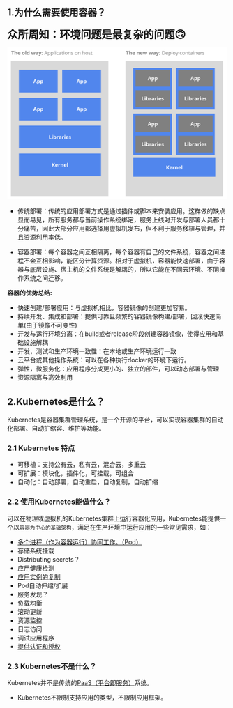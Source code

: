 ## 1.为什么需要使用容器？

**<font size=5>众所周知：环境问题是最复杂的问题🙃</font>**

![docker](../../../img/docker.png)
- 传统部署：传统的应用部署方式是通过插件或脚本来安装应用。这样做的缺点显而易见，所有服务都与当前操作系统绑定，服务上线对开发与部署人员都十分痛苦，因此大部分应用都选择用虚拟机发布，但不利于服务移植与管理，并且资源利用率低。

- 容器部署：每个容器之间互相隔离，每个容器有自己的文件系统，容器之间进程不会互相影响，能区分计算资源。相对于虚拟机，容器能快速部署，由于容器与底层设施、宿主机的文件系统是解耦的，所以它能在不同云环境、不同操作系统之间迁移。

**容器的优势总结:**
- 快速创建/部署应用：与虚拟机相比，容器镜像的创建更加容易。
- 持续开发、集成和部署：提供可靠且频繁的容器镜像构建/部署，回滚快速简单(由于镜像不可变性)
- 开发与运行环境分离：在build或者release阶段创建容器镜像，使得应用和基础设施解耦
- 开发，测试和生产环境一致性：在本地或生产环境运行一致
- 云平台或其他操作系统：可以在各种执行docker的环境下运行。
- 弹性，微服务化：应用程序分成更小的、独立的部件，可以动态部署与管理
- 资源隔离与高效利用


## 2.Kubernetes是什么？
Kubernetes是容器集群管理系统，是一个开源的平台，可以实现容器集群的自动化部署、自动扩缩容、维护等功能。
  

### 2.1 Kubernetes 特点
- 可移植：支持公有云，私有云，混合云，多重云
- 可扩展：模块化，插件化，可挂载，可组合
- 自动化：自动部署，自动重启，自动复制，自动扩缩
  
### 2.2 使用Kubernetes能做什么？
可以在物理或虚拟机的Kubernetes集群上运行容器化应用，Kubernetes能提供一个以`容器为中心的基础架构`，满足在生产环境中运行应用的一些常见需求，如：
- [多个进程（作为容器运行）协同工作。（Pod）]()
- 存储系统挂载
- Distributing secrets？
- 应用健康检测
- [应用实例的复制]()
- Pod自动伸缩/扩展
- 服务发现？
- 负载均衡
- 滚动更新
- 资源监控
- 日志访问
- 调试应用程序
- [提供认证和授权]()
  
### 2.3 Kubernetes不是什么？
Kubernetes并不是传统的[PaaS（平台即服务）](http://www.ruanyifeng.com/blog/2017/07/iaas-paas-saas.html)系统。

- Kubernetes不限制支持应用的类型，不限制应用框架。